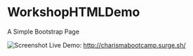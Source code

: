 # WorkshopHTMLDemo
A Simple Bootstrap Page

![Screenshot](http://charismabootcamp.surge.sh/screenshot.png)
Live Demo: http://charismabootcamp.surge.sh/
